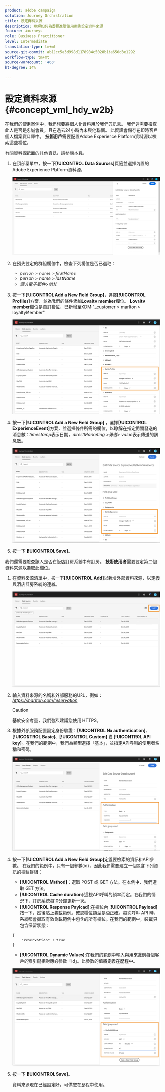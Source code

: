 ```yaml
---
product: adobe campaign
solution: Journey Orchestration
title: 設定資料來源
description: 瞭解如何為歷程進階使用案例設定資料來源
feature: Journeys
role: Business Practitioner
level: Intermediate
translation-type: tm+mt
source-git-commit: ab19cc5a3d998d1178984c5028b1ba650d3e1292
workflow-type: tm+mt
source-wordcount: '463'
ht-degree: 14%

---
```



# 設定資料來源 {#concept_vml_hdy_w2b}

在我們的使用案例中，我們想要將個人化資料用於我們的訊息。 我們還需要檢查此人是否是忠誠會員，且在過去24小時內未與他聯繫。 此資訊會儲存在即時客戶個人檔案資料庫中。 **技術用戶**&#x200B;需要配置Adobe Experience Platform資料源以檢索這些欄位。

有關資料源配置的其他資訊，請參閱[本頁](../datasource/about-data-sources.md)。

1. 在頂部菜單中，按一下&#x200B;**[!UICONTROL Data Sources]**&#x200B;頁籤並選擇內置的Adobe Experience Platform資料源。

   ![](../assets/journey23.png)

1. 在預先設定的群組欄位中，檢查下列欄位是否已選取：

   * _person > name > firstName_
   * _person > name > lastName_
   * _個人電子郵件>地址_

1. 按一下&#x200B;**[!UICONTROL Add a New Field Group]**，選擇&#x200B;**[!UICONTROL Profiles]**&#x200B;方案，並為我們的條件添加&#x200B;**Loyalty member**&#x200B;欄位。 **Loyalty member**&#x200B;欄位是自訂欄位，已新增至XDM:&quot;_customer > marlton > loyaltyMember&quot;

   ![](../assets/journeyuc2_6.png)

1. 按一下&#x200B;**[!UICONTROL Add a New Field Group]** ，選擇&#x200B;**[!UICONTROL ExperienceEvent]**&#x200B;方案，並選擇條件所需的欄位，以瞭解在指定期間發送的消息數：_timestamp_&#x200B;表示日期，_directMarketing >傳送> value_&#x200B;表示傳送的訊息數。

   ![](../assets/journeyuc2_7.png)

1. 按一下 **[!UICONTROL Save]**。

我們還需要檢查該人是否在飯店訂房系統中有訂房。 **技術使用者**&#x200B;需要設定第二個資料來源以擷取此欄位。

1. 在資料來源清單中，按一下&#x200B;**[!UICONTROL Add]**&#x200B;以新增外部資料來源，以定義與酒店訂房系統的連線。

   ![](../assets/journeyuc2_9.png)

1. 輸入資料來源的名稱和外部服務的URL，例如：_https://marlton.com/reservation_

   >[!CAUTION]
   >
   >基於安全考量，我們強烈建議您使用 HTTPS。

1. 根據外部服務配置設定身份驗證：**[!UICONTROL No authentication]**、**[!UICONTROL Basic]**、**[!UICONTROL Custom]** 或 **[!UICONTROL API key]**。在我們的範例中，我們為類型選擇「基本」，並指定API呼叫的使用者名稱和密碼。

   ![](../assets/journeyuc2_10.png)

1. 按一下&#x200B;**[!UICONTROL Add a New Field Group]**&#x200B;定義要檢索的資訊和API參數。 在我們的範例中，只有一個參數(id)，因此我們需要建立一個包含下列資訊的欄位群組：

   * **[!UICONTROL Method]**：選取 POST 或 GET 方法。在本例中，我們選取 GET 方法。
   * **[!UICONTROL Cache duration]**:這視API呼叫的頻率而定。在我們的情況下，訂房系統每10分鐘更新一次。
   * **[!UICONTROL Response Payload]**:在欄位內 **[!UICONTROL Payload]** 按一下，然後貼上裝載範例。確認欄位類型是否正確。每次呼叫 API 時，系統都會擷取有效負載範例中包含的所有欄位。在我們的範例中，裝載只包含保留狀態：

   ```
   {
       "reservation" : true
   }
   ```

   * **[!UICONTROL Dynamic Values]**:在我們的範例中輸入與用來識別每個客戶的索引鍵相對應的參數「id」。此參數的值將定義在歷程中。

   ![](../assets/journeyuc2_11.png)

1. 按一下 **[!UICONTROL Save]**。

   資料來源現在已經設定好，可供您在歷程中使用。
